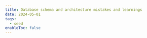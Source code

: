 ```yaml
---
title: Database schema and architecture mistakes and learnings
date: 2024-05-01
tags:
  - seed
enableToc: false
---
```


